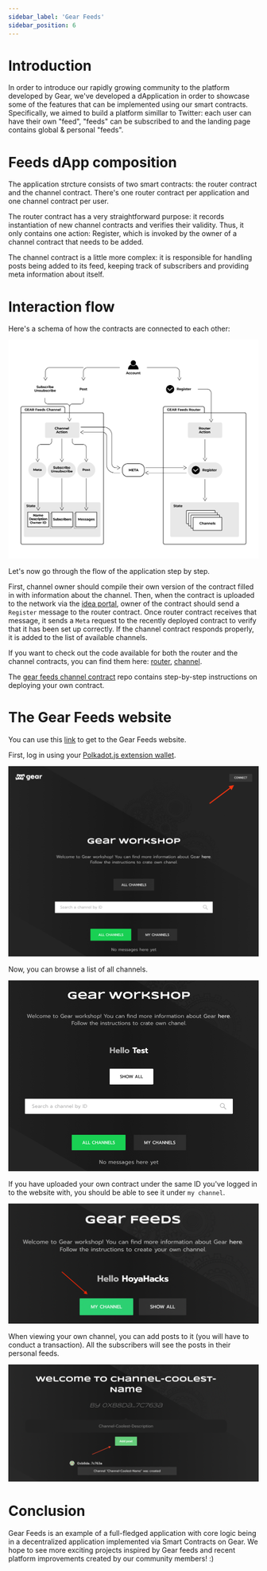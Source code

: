 ```yaml
---
sidebar_label: 'Gear Feeds'
sidebar_position: 6
---
```


# Introduction
In order to introduce our rapidly growing community to the platform developed by Gear, we've developed a dApplication in order to showcase some of the features that can be implemented using our smart contracts. Specifically, we aimed to build a platform simillar to Twitter: each user can have their own "feed", "feeds" can be subscribed to and the landing page contains global & personal "feeds".

# Feeds dApp composition
The application strcture consists of two smart contracts: the router contract and the channel contract. There's one router contract per application and one channel contract per user.

The router contract has a very straightforward purpose: it records instantiation of new channel contracts and verifies their validity. Thus, it only contains one action: Register, which is invoked by the owner of a channel contract that needs to be added.

The channel contract is a little more complex: it is responsible for handling posts being added to its feed, keeping track of subscribers and providing meta information about itself.

# Interaction flow
Here's a schema of how the contracts are connected to each other:

![img alt](./img/feeds-outline.png)

Let's now go through the flow of the application step by step.

First, channel owner should compile their own version of the contract filled in with information about the channel. Then, when the contract is uploaded to the network via the [idea portal](https://idea.gear-tech.io), owner of the contract should send a `Register` message to the router contract. Once router contract receives that message, it sends a `Meta` request to the recently deployed contract to verify that it has been set up correctly. If the channel contract responds properly, it is added to the list of available channels.

If you want to check out the code available for both the router and the channel contracts, you can find them here: [router](https://github.com/gear-tech/apps/tree/master/gear-feeds-router), [channel](https://github.com/gear-tech/gear-feeds-channel).

The [gear feeds channel contract](https://github.com/gear-tech/gear-feeds-channel) repo contains step-by-step instructions on deploying your own contract.

# The Gear Feeds website

You can use this [link](https://workshop.gear-tech.io) to get to the Gear Feeds website. 

First, log in using your [Polkadot.js extension wallet](https://polkadot.js.org/extension/).

![img alt](./img/log-in.png)

Now, you can browse a list of all channels.

![img alt](./img/show-all.png)

If you have uploaded your own contract under the same ID you've logged in to the website with, you should be able to see it under `my channel`.

![img alt](./img/channels.png)

When viewing your own channel, you can add posts to it (you will have to conduct a transaction). All the subscribers will see the posts in their personal feeds.

![img alt](./img/my-channel.png)

# Conclusion
Gear Feeds is an example of a full-fledged application with core logic being in a decentralized application implemented via Smart Contracts on Gear. We hope to see more exciting projects inspired by Gear feeds and recent platform improvements created by our community members! :) 